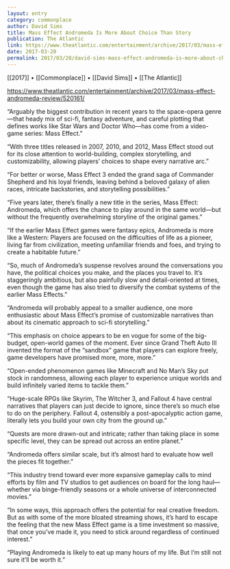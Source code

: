 ```yaml
---
layout: entry
category: commonplace
author: David Sims
title: Mass Effect Andromeda Is More About Choice Than Story
publication: The Atlantic
link: https://www.theatlantic.com/entertainment/archive/2017/03/mass-effect-andromeda-review/520161/
date: 2017-03-20
permalink: 2017/03/20/david-sims-mass-effect-andromeda-is-more-about-choice-than-story
---
```


[[2017]] • [[Commonplace]] • [[David Sims]] • [[The Atlantic]] 

https://www.theatlantic.com/entertainment/archive/2017/03/mass-effect-andromeda-review/520161/

“Arguably the biggest contribution in recent years to the space-opera genre—that heady mix of sci-fi, fantasy adventure, and careful plotting that defines works like Star Wars and Doctor Who—has come from a video-game series: Mass Effect.”

“With three titles released in 2007, 2010, and 2012, Mass Effect stood out for its close attention to world-building, complex storytelling, and customizability, allowing players’ choices to shape every narrative arc.”

“For better or worse, Mass Effect 3 ended the grand saga of Commander Shepherd and his loyal friends, leaving behind a beloved galaxy of alien races, intricate backstories, and storytelling possibilities.”

“Five years later, there’s finally a new title in the series, Mass Effect: Andromeda, which offers the chance to play around in the same world—but without the frequently overwhelming storyline of the original games.”

“If the earlier Mass Effect games were fantasy epics, Andromeda is more like a Western: Players are focused on the difficulties of life as a pioneer, living far from civilization, meeting unfamiliar friends and foes, and trying to create a habitable future.”

“So, much of Andromeda’s suspense revolves around the conversations you have, the political choices you make, and the places you travel to. It’s staggeringly ambitious, but also painfully slow and detail-oriented at times, even though the game has also tried to diversify the combat systems of the earlier Mass Effects.”

“Andromeda will probably appeal to a smaller audience, one more enthusiastic about Mass Effect’s promise of customizable narratives than about its cinematic approach to sci-fi storytelling.”

“This emphasis on choice appears to be en vogue for some of the big-budget, open-world games of the moment. Ever since Grand Theft Auto III invented the format of the “sandbox” game that players can explore freely, game developers have promised more, more, more.”

“Open-ended phenomenon games like Minecraft and No Man’s Sky put stock in randomness, allowing each player to experience unique worlds and build infinitely varied items to tackle them.”

“Huge-scale RPGs like Skyrim, The Witcher 3, and Fallout 4 have central narratives that players can just decide to ignore, since there’s so much else to do on the periphery. Fallout 4, ostensibly a post-apocalyptic action game, literally lets you build your own city from the ground up.”

“Quests are more drawn-out and intricate; rather than taking place in some specific level, they can be spread out across an entire planet.”

“Andromeda offers similar scale, but it’s almost hard to evaluate how well the pieces fit together.”

“This industry trend toward ever more expansive gameplay calls to mind efforts by film and TV studios to get audiences on board for the long haul—whether via binge-friendly seasons or a whole universe of interconnected movies.”

“In some ways, this approach offers the potential for real creative freedom. But as with some of the more bloated streaming shows, it’s hard to escape the feeling that the new Mass Effect game is a time investment so massive, that once you’ve made it, you need to stick around regardless of continued interest.”

“Playing Andromeda is likely to eat up many hours of my life. But I’m still not sure it’ll be worth it.”

